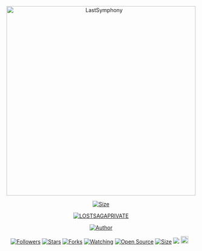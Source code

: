 <p align="center">
<img src="https://telegra.ph/file/245c73c450d927094f10a.jpg" alt="LastSymphony" width="500"/>
</p>
<p align="center">
<a href="https://github.com/lastsymphony/LostSagaPrivate/"><img title="Size" src="https://img.shields.io/github/repo-size/lastsymphony/LostSagaPrivate?style=flat-square&color=cyan"></a>


</p>
<p align="center">
<a href="#"><img title="LOSTSAGAPRIVATE" src="https://img.shields.io/badge/LOSTSAGAPRIVATE-green?colorA=%23ff0000&colorB=%23017e40&style=for-the-badge"></a>
</p>
<p align="center">
<a href="https://github.com/lastsymphony"><img title="Author" src="https://img.shields.io/badge/Author-LastSymp-cyan.svg?style=for-the-badge&logo=github"></a>
</p>
<p align="center">
<a href="https://github.com/lastsymphony/followers"><img title="Followers" src="https://img.shields.io/github/followers/lastsymphony?color=red&style=flat-square"></a>
<a href="https://github.com/lastsymphony/LostSagaPrivate/"><img title="Stars" src="https://img.shields.io/github/stars/lastsymphony/LostSagaPrivate?color=blue&style=flat-square"></a>
<a href="https://github.com/lastsymphony/LostSagaPrivate/network/members"><img title="Forks" src="https://img.shields.io/github/forks/lastsymphony/LostSagaPrivate?color=red&style=flat-square"></a>
<a href="https://github.com/lastsymphony/LostSagaPrivate/watchers"><img title="Watching" src="https://img.shields.io/github/watchers/lastsymphony/LostSagaPrivate?label=Watchers&color=blue&style=flat-square"></a>
<a href="https://github.com/lastsymphony/LostSagaPrivate"><img title="Open Source" src="https://badges.frapsoft.com/os/v2/open-source.svg?v=103"></a>
<a href="https://github.com/lastsymphony/LostSagaPrivate/"><img title="Size" src="https://img.shields.io/github/repo-size/lastsymphony/LostSagaPrivate?style=flat-square&color=green"></a>
<a href="https://hits.seeyoufarm.com"><img src="https://hits.seeyoufarm.com/api/count/incr/badge.svg?url=https%3A%2F%2Fgithub.com%2Flastsymphony%2FLostSagaPrivate&count_bg=%2300E4FF&title_bg=%23000000&icon=microsoftaccess.svg&icon_color=%2300FFF7&title=hits&edge_flat=false"/></a>
<a href="https://github.com/lastsymphony/LostSagaPrivate/graphs/commit-activity"><img height="20" src="https://img.shields.io/badge/Maintained%3F-yes-green.svg"></a>&nbsp;&nbsp;
</p>
